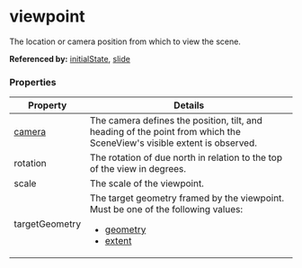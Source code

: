 # viewpoint

The location or camera position from which to view the scene.

**Referenced by:** [initialState](initialState.md), [slide](slide.md)

### Properties

| Property | Details
| --- | ---
| [camera](camera.md) | The camera defines the position, tilt, and heading of the point from which the SceneView's visible extent is observed.
| rotation | The rotation of due north in relation to the top of the view in degrees.
| scale | The scale of the viewpoint.
| targetGeometry | The target geometry framed by the viewpoint.<br>Must be one of the following values:<ul><li>[geometry](geometry.md)<br></li><li>[extent](extent.md)<br></li></ul>



